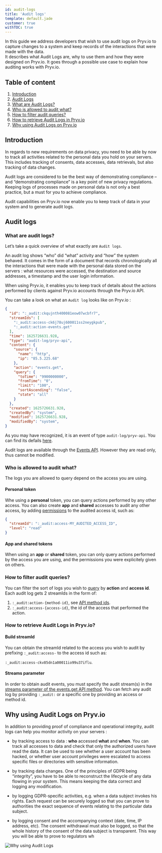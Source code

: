 ```yaml
---
id: audit-logs
title: 'Audit logs'
template: default.jade
customer: true
withTOC: true
---
```


In this guide we address developers that wish to use audit logs on Pryv.io to capture changes to a system and keep records of the interactions that were made with the data.  
It describes what Audit Logs are, why to use them and how they were designed on Pryv.io. It goes through a possible use case to explain how auditing works with Pryv.io.

## Table of content

1. [Introduction](#introduction)
2. [Audit Logs](#audit-logs)
  1. [What are Audit Logs?](#what-are-audit-logs-)
  2. [Who is allowed to audit what?](#who-is-allowed-to-audit-what-) 
  3. [How to filter audit queries?](#how-to-filter-audit-queries-)
  4. [How to retrieve Audit Logs in Pryv.io](#how-to-retrieve-audit-logs-in-pryv-io-)
3. [Why using Audit Logs on Pryv.io](#why-using-audit-logs-on-pryv-io)

## Introduction

In regards to new requirements on data privacy, you need to be able by now to track all activities related to the personal data you hold on your servers. This includes tracking of consents, data accesses, data retrievals, but also tracking of data changes.

Audit logs are considered to be the best way of demonstrating compliance – and “demonstrating compliance” is a key point of new privacy regulations. Keeping logs of processes made on personal data is not only a best practice, but a must for you to achieve compliance.

Audit capabilities on Pryv.io now enable you to keep track of data in your system and to generate audit logs.

## Audit logs

### What are audit logs?

Let’s take a quick overview of what exactly are `Audit logs`.

An audit log shows “who” did “what” activity and “how” the system behaved. It comes in the form of a document that records chronologically all the interactions that were made with the personal data stored on the servers : what resources were accessed, the destination and source addresses, a timestamp and the user login information.

When using Pryv.io, it enables you to keep track of details about the actions performed by clients against Pryv.io accounts through the Pryv.io API. 

You can take a look on what an `Audit log` looks like on Pryv.io :

```json
{
  "id": ":_audit:ckqujnth400081eow07wcbfr7",
  "streamIds": [
    ":_audit:access-ck6j78uj600011ss2neygkpub",
    ":_audit:action-events.get"
  ],
  "time": 1625726631.928,
  "type": "audit-log/pryv-api",
  "content": {
    "source": {
      "name": "http",
      "ip": "85.5.225.68"
    },
    "action": "events.get",
    "query": {
      "toTime": "9900000000",
      "fromTime": "0",
      "limit": "100",
      "sortAscending": "false",
      "state": "all"
    }
  },
  "created": 1625726631.928,
  "createdBy": "system",
  "modified": 1625726631.928,
  "modifiedBy": "system",
}
```

As you may have recognized, it is an event of type `audit-log/pryv-api`. You can find its defails [here](/event-types/#audit-log).

Audit logs are available through the [Events API](/reference/#get-events). However they are read only, thus cannot be modified.

### Who is allowed to audit what?

The logs you are allowed to query depend on the access you are using.

#### Personal token

Whe using a **personal** token, you can query actions performed by any other access. You can also create **app** and **shared** accesses to audit any other access, by adding [permissions](/reference/#access) to the audited access id, such as:

```json
{
  "streamId": ":_audit:access-MY_AUDITED_ACCESS_ID",
  "level": "read"
}
```

#### App and shared tokens

When using an **app** or **shared** token, you can only query actions performed by the access you are using, and the permissions you were explicitely given on others.

### How to filter audit queries?

You can filter the sort of logs you wish to [query](/reference/#get-events) by **action** and **access id**. Each audit log gets 2 streamIds in the form of:

1. `:_audit:action-{method-id}`, see [API method ids](/reference/#method-ids).
2. `:_audit:access-{access-id}`, the id of the access that performed the action.

### How to retrieve Audit Logs in Pryv.io?

#### Build streamId

You can obtain the streamId related to the access you wish to audit by prefixing `:_audit:access-` to the access id such as:  

`:_audit:access-ckv85dn1a00011io99u37iflu`.

#### Streams parameter

In order to obtain audit events, you must specify the audit stream(s) in the [streams parameter of the events.get API method](/reference/#get-events). You can fetch any audit log by providing `:_audit:` or a specific one by providing an access or method id.

## Why using Audit Logs on Pryv.io

In addition to providing proof of compliance and operational integrity, audit logs can help you monitor activity on your servers :

- by tracking access to data : **who** accessed **what** and **when**. You can track all accesses to data and check that only the authorized users have read the data.
It can be used to see whether a user account has been hacked, or whether user account privileges were escalated to access specific files or directories with sensitive information.

- by tracking data changes. One of the principles of GDPR being “integrity”, you have to be able to reconstruct the lifecycle of any data flowing in your system. This means keeping the data correct and logging any modification.

- by logging GDPR-specific activities, e.g. when a data subject invokes his rights. Each request can be securely logged so that you can prove to authorities the exact sequence of events relating to the particular data subject.

- by logging consent and the accompanying context (date, time, IP address, etc). The consent withdrawal must also be logged, so that the whole history of the consent of the data subject is transparent. This way you will be able to prove to regulators wh

![Why using Audit Logs](/assets/images/Audit_log_why.png)